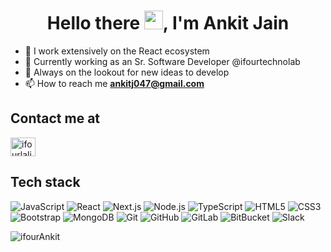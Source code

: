 <h1 align="center">Hello there <img src="https://raw.githubusercontent.com/MartinHeinz/MartinHeinz/master/wave.gif" height="30px">, I'm Ankit Jain</h1>

- 🔭 I work extensively on the React ecosystem
- 🌱 Currently working as an Sr. Software Developer @ifourtechnolab
- 🤔 Always on the lookout for new ideas to develop
- 📫 How to reach me **ankitj047@gmail.com**

## Contact me at

<p align="left">
<a href="https://www.linkedin.com/in/lalitbhanderi/" target="blank"><img align="center" src="https://cdn.jsdelivr.net/npm/simple-icons@3.0.1/icons/linkedin.svg" alt="ifourlalitb" height="30" width="40" /></a>
</p>

## Tech stack

![JavaScript](https://img.shields.io/badge/-JavaScript-black?style=flat-square&logo=javascript)
![React](https://img.shields.io/badge/-React-black?style=flat-square&logo=react)
![Next.js](https://img.shields.io/badge/-Next.js-black?style=flat-square&logo=Next.js)
![Node.js](https://img.shields.io/badge/-Node.js-black?style=flat-square&logo=Node.js)
![TypeScript](https://img.shields.io/badge/-TypeScript-black?style=flat-square&logo=typescript)
![HTML5](https://img.shields.io/badge/-HTML5-E34F26?style=flat-square&logo=html5&logoColor=white)
![CSS3](https://img.shields.io/badge/-CSS3-1572B6?style=flat-square&logo=css3)
![Bootstrap](https://img.shields.io/badge/-Bootstrap-black?style=flat-square&logo=bootstrap)
![MongoDB](https://img.shields.io/badge/-MongoDB-black?style=flat-square&logo=mongodb)
![Git](https://img.shields.io/badge/-Git-black?style=flat-square&logo=git)
![GitHub](https://img.shields.io/badge/-GitHub-181717?style=flat-square&logo=github)
![GitLab](https://img.shields.io/badge/-GitLab-FCA121?style=flat-square&logo=gitlab)
![BitBucket](https://img.shields.io/badge/-BitBucket-darkblue?style=flat-square&logo=bitbucket)
![Slack](https://img.shields.io/badge/-Slack-black?style=flat-square&logo=slack)

<p align="left"> <img src="https://komarev.com/ghpvc/?username=Ankitj047&label=Profile%20views&color=0e75b6&style=flat" alt="ifourAnkit" /> </p>
